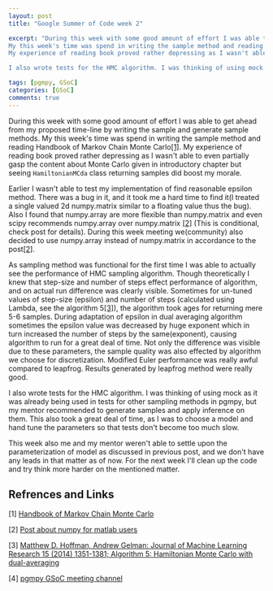 ```yaml
---
layout: post
title: "Google Summer of Code week 2"

excerpt: "During this week with some good amount of effort I was able to get ahead from my proposed time-line by writing sample method.
My this week's time was spend in writing the sample method and reading Handbook of Markov Chain Monte Carlo.
My experience of reading book proved rather depressing as I wasn't able to even partially gasp content given in introductory chapter but seeing `HamiltonianMCda` class returning samples boosted my moral.

I also wrote tests for the HMC algorithm. I was thinking of using mock as it was already being used in tests for other sampling methods in pgmpy, but my mentor recommended to generate samples and apply inference on them. "

tags: [pgmpy, GSoC]
categories: [GSoC]
comments: true
---
```

During this week with some good amount of effort I was able to get ahead from my proposed time-line by writing the sample and generate sample methods.
My this week's time was spend in writing the sample method and reading Handbook of Markov Chain Monte Carlo[[1]](http://www.amazon.in/Handbook-Chapman-Handbooks-Statistical-Methods/dp/1420079417).
My experience of reading book proved rather depressing as I wasn't able to even partially gasp the content about Monte Carlo given in introductory chapter but seeing `HamiltonianMCda` class returning samples  did boost my morale.

Earlier I wasn't able to test my implementation of find reasonable epsilon method.
There was a bug in it, and it took me a hard time to find it(I treated a single valued 2d numpy.matrix similar to a floating value thus the bug).
Also I found that numpy.array are more flexible than numpy.matrix and even scipy recommends numpy.array over numpy.matrix [[2]](https://docs.scipy.org/doc/numpy-dev/user/numpy-for-matlab-users.html#head-e9a492daa18afcd86e84e07cd2824a9b1b651935) (This is conditional, check post for details).
During this week meeting we(community) also decided to use numpy.array instead of numpy.matrix in accordance to the post[[2]](https://docs.scipy.org/doc/numpy-dev/user/numpy-for-matlab-users.html#head-e9a492daa18afcd86e84e07cd2824a9b1b651935).

As sampling method was functional for the first time I was able to actually see the performance of HMC sampling algorithm.
Though theoretically I knew that step-size and number of steps effect performance of algorithm, and on actual run difference was clearly visible.
Sometimes for un-tuned values of step-size (epsilon) and number of steps (calculated using Lambda, see the algorithm 5[[3]](http://www.stat.columbia.edu/~gelman/research/published/nuts.pdf)), the algorithm took ages for returning mere 5-6 samples. During adaptation of epsilon in dual averaging algorithm sometimes the epsilon value was decreased by huge exponent which in turn increased the number of steps by the same(exponent), causing algorithm to run for a great deal of time.
 Not only the difference was visible due to these parameters, the sample quality was also effected by algorithm we choose for discretization.
 Modified Euler performance was really awful compared to leapfrog.
 Results generated by leapfrog method were really good.

I also wrote tests for the HMC algorithm. I was thinking of using mock as it was already being used in tests for other sampling methods in pgmpy, but my mentor recommended to generate samples and apply inference on them.
This also took a great deal of time, as I was to choose a model and hand tune the parameters so that tests don't become too much slow.

This week also me and my mentor weren't able to settle upon the parameterization of model as discussed in previous post, and we don't have any leads in that matter as of now.
 For the next week I'll clean up the code and try think more harder on the mentioned matter.



## Refrences and Links

[1] [Handbook of Markov Chain Monte Carlo](http://www.amazon.in/Handbook-Chapman-Handbooks-Statistical-Methods/dp/1420079417)

[2] [Post about numpy for matlab users](https://docs.scipy.org/doc/numpy-dev/user/numpy-for-matlab-users.html#head-e9a492daa18afcd86e84e07cd2824a9b1b651935)

[3] [Matthew D. Hoffman, Andrew Gelman: Journal of Machine Learning Research 15 (2014) 1351-1381; Algorithm 5: Hamiltonian Monte Carlo with dual-averaging](http://www.stat.columbia.edu/~gelman/research/published/nuts.pdf)

[4] [pgmpy GSoC meeting channel](https://gitter.im/pgmpy/pgmpy/GSoC_2016)
